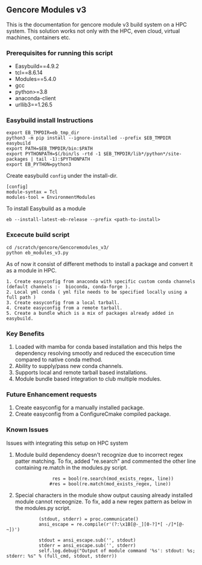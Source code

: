 ## Gencore Modules v3
This is the documentation for gencore module v3  build system on a HPC system. 
This solution works not only with the HPC, even cloud, virtual machines, containers etc. 

### Prerequisites for running this script 
- Easybuild==4.9.2
- tcl==8.6.14
- Modules==5.4.0
- gcc
- python>=3.8
- anaconda-client
- urllib3==1.26.5



### Easybuild install Instructions


```
export EB_TMPDIR=eb_tmp_dir
python3 -m pip install --ignore-installed --prefix $EB_TMPDIR easybuild
export PATH=$EB_TMPDIR/bin:$PATH
export PYTHONPATH=$(/bin/ls -rtd -1 $EB_TMPDIR/lib*/python*/site-packages | tail -1):$PYTHONPATH
export EB_PYTHON=python3
```

Create easybuild ```config``` under the install-dir.
```
[config]
module-syntax = Tcl
modules-tool = EnvironmentModules
```

To install Easybuild as a module 
```
eb --install-latest-eb-release --prefix <path-to-install>
```

### Excecute build script

```
cd /scratch/gencore/Gencoremodules_v3/
python eb_modules_v3.py
```

As of now it consist of different methods to install a package and convert it as a module in HPC.

```
1. Create easyconfig from anaconda with specific custom conda channels (default channels :-  bioconda, conda-forge ).
2. Local yml conda ( yml file needs to be specified locally using a full path )
3. Create easyconfig from a local tarball.
4. Create easyconfig from a remote tarball.
5. Create a bundle which is a mix of packages already added in easybuild.
```

### Key Benefits


1. Loaded with mamba for conda based installation and this helps the dependency resolving smootly and reduced the excecution time compared to native conda method. 
2. Ability to supply/pass new conda channels.
3. Supports local and remote tarball based installations. 
4. Module bundle based integration to club multiple modules.  

### Future Enhancement requests


1. Create easyconfig for a manually installed package.
2. Create easyconfig from a ConfigureCmake compiled package.



### Known Issues


Issues with integrating this setup on HPC system 

1. Module build dependency doesn't recognize due to incorrect regex patter matching. 
To fix, added "re.search" and commented the other line containing re.match in the modules.py script.
```
                 res = bool(re.search(mod_exists_regex, line))
                #res = bool(re.match(mod_exists_regex, line))
```

2. Special characters in the module show output causing already installed module cannot receognize.
To fix, add a new regex pattern as below in the modules.py script. 
```
   	        (stdout, stderr) = proc.communicate()
   	        ansi_escape = re.compile(r'(?:\x1B[@-_][0-?]*[ -/]*[@-~])')
   
   	        stdout = ansi_escape.sub('', stdout)
   	        stderr = ansi_escape.sub('', stderr)
   	        self.log.debug("Output of module command '%s': stdout: %s; stderr: %s" % (full_cmd, stdout, stderr))
```